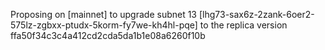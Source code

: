 Proposing on [mainnet] to upgrade subnet 13 [lhg73-sax6z-2zank-6oer2-575lz-zgbxx-ptudx-5korm-fy7we-kh4hl-pqe] to the replica version ffa50f34c3c4a412cd2cda5da1b1e08a6260f10b

